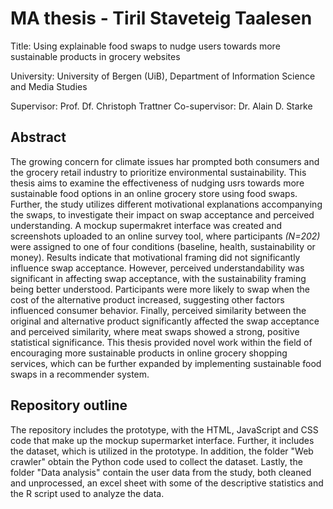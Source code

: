 # MA thesis - Tiril Staveteig Taalesen

Title: Using explainable food swaps to nudge users towards more sustainable products in grocery websites

University: University of Bergen (UiB), Department of Information Science and Media Studies

Supervisor: Prof. Df. Christoph Trattner 
Co-supervisor: Dr. Alain D. Starke


## Abstract

The growing concern for climate issues har prompted both consumers and the grocery retail industry to prioritize environmental sustainability. This thesis aims to examine the effectiveness of nudging usrs towards more sustainable food options in an online grocery store using food swaps. Further, the study utilizes different motivational explanations accompanying the swaps, to investigate their impact on swap acceptance and perceived understanding. A mockup supermakret interface was created and screenshots uploaded to an online survey tool, where participants *(N=202)* were assigned to one of four conditions (baseline, health, sustainability or money). Results indicate that motivational framing did not significantly influence swap acceptance. However, perceived understandability was significant in affecting swap acceptance, with the sustainability framing being better understood. Participants were more likely to swap when the cost of the alternative product increased, suggesting other factors influenced consumer behavior. Finally, perceived similarity between the original and alternative product significantly affected the swap acceptance and perceived similarity, where meat swaps showed a strong, positive statistical significance. This thesis provided novel work within the field of encouraging more sustainable products in online grocery shopping services, which can be further expanded by implementing sustainable food swaps in a recommender system. 


## Repository outline

The repository includes the prototype, with the HTML, JavaScript and CSS code that make up the mockup supermarket interface. Further, it includes the dataset, which is utilized in the prototype. In addition, the folder "Web crawler" obtain the Python code used to collect the dataset. Lastly, the folder "Data analysis" contain the user data from the study, both cleaned and unprocessed, an excel sheet with some of the descriptive statistics and the R script used to analyze the data. 

